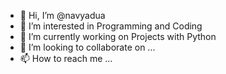 - 👋 Hi, I’m @navyadua
- 👀 I’m interested in Programming and Coding
- 🌱 I’m currently working on Projects with Python
- 💞️ I’m looking to collaborate on ...
- 📫 How to reach me ...

<!---
navyadua/navyadua is a ✨ special ✨ repository because its `README.md` (this file) appears on your GitHub profile.
You can click the Preview link to take a look at your changes.
--->
